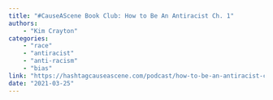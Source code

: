 ```yaml
---
title: "#CauseAScene Book Club: How to Be An Antiracist Ch. 1"
authors:
    - "Kim Crayton"
categories: 
    - "race"
    - "antiracist"
    - "anti-racism"
    - "bias"
link: "https://hashtagcauseascene.com/podcast/how-to-be-an-antiracist-ch-1/"
date: "2021-03-25"
---
```


